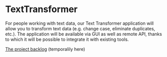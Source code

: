 # TextTransformer
For people working with text data, our Text Transformer application will allow you to transform text data (e.g. change case, eliminate duplicates, etc.). The application will be available via GUI as well as remote API, thanks to which it will be possible to integrate it with existing tools.

[The project backlog](https://docs.google.com/spreadsheets/d/1fIinRCMmhgrbldZiNmYwGeoI_xJRul0e/edit?usp=sharing&ouid=107678346228869058946&rtpof=true&sd=true) (temporalily here)

